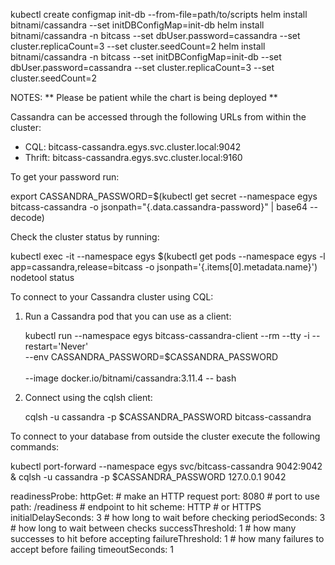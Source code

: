 kubectl create configmap init-db --from-file=path/to/scripts
helm install bitnami/cassandra --set initDBConfigMap=init-db
helm install bitnami/cassandra -n bitcass --set dbUser.password=cassandra --set cluster.replicaCount=3 --set cluster.seedCount=2
helm install bitnami/cassandra -n bitcass --set initDBConfigMap=init-db --set dbUser.password=cassandra --set cluster.replicaCount=3 --set cluster.seedCount=2

NOTES:
** Please be patient while the chart is being deployed **

Cassandra can be accessed through the following URLs from within the cluster:

  - CQL: bitcass-cassandra.egys.svc.cluster.local:9042
  - Thrift: bitcass-cassandra.egys.svc.cluster.local:9160

To get your password run:

   export CASSANDRA_PASSWORD=$(kubectl get secret --namespace egys bitcass-cassandra -o jsonpath="{.data.cassandra-password}" | base64 --decode)

Check the cluster status by running:

   kubectl exec -it --namespace egys $(kubectl get pods --namespace egys -l app=cassandra,release=bitcass -o jsonpath='{.items[0].metadata.name}') nodetool status

To connect to your Cassandra cluster using CQL:

1. Run a Cassandra pod that you can use as a client:

   kubectl run --namespace egys bitcass-cassandra-client --rm --tty -i --restart='Never' \
   --env CASSANDRA_PASSWORD=$CASSANDRA_PASSWORD \
    \
   --image docker.io/bitnami/cassandra:3.11.4 -- bash

2. Connect using the cqlsh client:

   cqlsh -u cassandra -p $CASSANDRA_PASSWORD bitcass-cassandra

To connect to your database from outside the cluster execute the following commands:

   kubectl port-forward --namespace egys svc/bitcass-cassandra 9042:9042 &
   cqlsh -u cassandra -p $CASSANDRA_PASSWORD 127.0.0.1 9042



readinessProbe:
  httpGet: # make an HTTP request
    port: 8080 # port to use
    path: /readiness # endpoint to hit
    scheme: HTTP # or HTTPS
  initialDelaySeconds: 3 # how long to wait before checking
  periodSeconds: 3 # how long to wait between checks
  successThreshold: 1 # how many successes to hit before accepting
  failureThreshold: 1 # how many failures to accept before failing
  timeoutSeconds: 1
